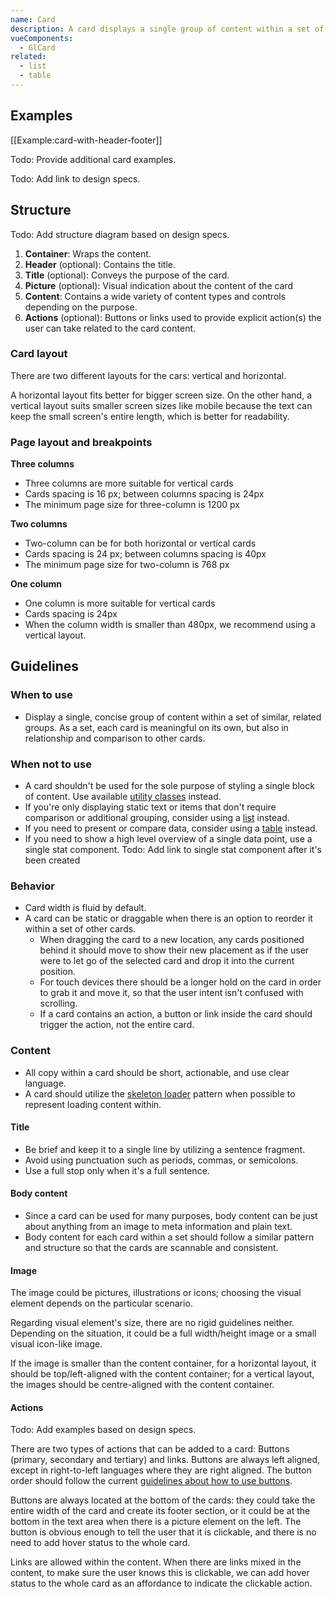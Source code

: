 ```yaml
---
name: Card
description: A card displays a single group of content within a set of similar groups.
vueComponents:
  - GlCard
related:
  - list
  - table
---
```


## Examples

[[Example:card-with-header-footer]]

Todo: Provide additional card examples.

Todo: Add link to design specs.

## Structure


Todo: Add structure diagram based on design specs.

1. **Container**: Wraps the content.
1. **Header** (optional): Contains the title.
1. **Title** (optional): Conveys the purpose of the card.
1. **Picture** (optional): Visual indication about the content of the card
1. **Content**: Contains a wide variety of content types and controls depending on the purpose.
1. **Actions** (optional): Buttons or links used to provide explicit action(s) the user can take related to the card content.

### Card layout


There are two different layouts for the cars: vertical and horizontal.

A horizontal layout fits better for bigger screen size. On the other hand, a vertical layout suits smaller screen sizes like mobile because the text can keep the small screen's entire length, which is better for readability.

### Page layout and breakpoints


**Three columns**

- Three columns are more suitable for vertical cards
- Cards spacing is 16 px; between columns spacing is 24px
- The minimum page size for three-column is 1200 px

**Two columns**

- Two-column can be for both horizontal or vertical cards
- Cards spacing is 24 px; between columns spacing is 40px
- The minimum page size for two-column is 768 px

**One column**

- One column is more suitable for vertical cards
- Cards spacing is 24px
- When the column width is smaller than 480px, we recommend using a vertical layout.

## Guidelines

### When to use

- Display a single, concise group of content within a set of similar, related groups. As a set, each card is meaningful on its own, but also in relationship and comparison to other cards.

### When not to use

- A card shouldn't be used for the sole purpose of styling a single block of content. Use available [utility classes](https://unpkg.com/browse/@gitlab/ui/src/scss/utilities.scss) instead.
- If you're only displaying static text or items that don't require comparison or additional grouping, consider using a [list](/components/list) instead.
- If you need to present or compare data, consider using a [table](/components/table) instead.
- If you need to show a high level overview of a single data point, use a single stat component. Todo: Add link to single stat component after it's been created

### Behavior

- Card width is fluid by default.
- A card can be static or draggable when there is an option to reorder it within a set of other cards.
  - When dragging the card to a new location, any cards positioned behind it should move to show their new placement as if the user were to let go of the selected card and drop it into the current position.
  - For touch devices there should be a longer hold on the card in order to grab it and move it, so that the user intent isn't confused with scrolling.
  - If a card contains an action, a button or link inside the card should trigger the action, not the entire card.

### Content

- All copy within a card should be short, actionable, and use clear language.
- A card should utilize the [skeleton loader](/components/skeleton-loader/) pattern when possible to represent loading content within.

#### Title

- Be brief and keep it to a single line by utilizing a sentence fragment.
- Avoid using punctuation such as periods, commas, or semicolons.
- Use a full stop only when it's a full sentence.

#### Body content

- Since a card can be used for many purposes, body content can be just about anything from an image to meta information and plain text.
- Body content for each card within a set should follow a similar pattern and structure so that the cards are scannable and consistent.

#### Image


The image could be pictures, illustrations or icons; choosing the visual element depends on the particular scenario.

Regarding visual element's size, there are no rigid guidelines neither. Depending on the situation, it could be a full width/height image or a small visual icon-like image.

If the image is smaller than the content container, for a horizontal layout, it should be top/left-aligned with the content container; for a vertical layout, the images should be centre-aligned with the content container.


#### Actions

Todo: Add examples based on design specs.

There are two types of actions that can be added to a card: Buttons (primary, secondary and tertiary) and links. Buttons are always left aligned, except in right-to-left languages where they are right aligned. The button order should follow the current [guidelines about how to use buttons](https://design.gitlab.com/components/button).

Buttons are always located at the bottom of the cards: they could take the entire width of the card and create its footer section, or it could be at the bottom in the text area when there is a picture element on the left. The button is obvious enough to tell the user that it is clickable, and there is no need to add hover status to the whole card.

Links are allowed within the content. When there are links mixed in the content, to make sure the user knows this is clickable, we can add hover status to the whole card as an affordance to indicate the clickable action.
